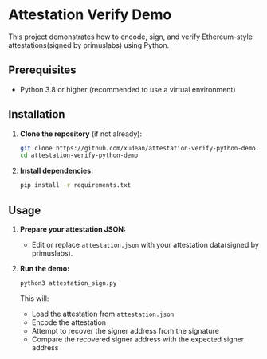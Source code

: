 # Attestation Verify Demo

This project demonstrates how to encode, sign, and verify Ethereum-style attestations(signed by primuslabs) using Python.

## Prerequisites
- Python 3.8 or higher (recommended to use a virtual environment)

## Installation

1. **Clone the repository** (if not already):
   ```bash
   git clone https://github.com/xudean/attestation-verify-python-demo.git
   cd attestation-verify-python-demo
   ```

2. **Install dependencies:**
   ```bash
   pip install -r requirements.txt
   ```

## Usage

1. **Prepare your attestation JSON:**
   - Edit or replace `attestation.json` with your attestation data(signed by primuslabs).

2. **Run the demo:**
   ```bash
   python3 attestation_sign.py
   ```
   This will:
   - Load the attestation from `attestation.json`
   - Encode the attestation
   - Attempt to recover the signer address from the signature
   - Compare the recovered signer address with the expected signer address
